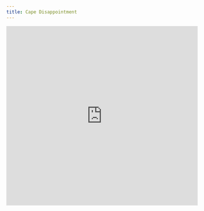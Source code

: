 ```yaml
---
title: Cape Disappointment
---
```


<iframe style="border: 0; width: 100%; height: 472px;" src="https://bandcamp.com/EmbeddedPlayer/album=4111457016/size=large/bgcol=333333/linkcol=0f91ff/artwork=small/transparent=true/" seamless><a href="https://errandboy.bandcamp.com/album/cape-disappointment">Cape Disappointment by Errand Boy</a></iframe>
